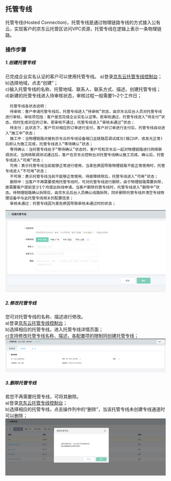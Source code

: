 ## 托管专线
托管专线(Hosted Connection)，托管专线是通过物理链路专线的方式接入公有云，实现客户的京东云托管区访问VPC资源，托管专线在逻辑上表示一条物理链路。

### 操作步骤
##### 1.创建托管专线
已完成企业实名认证的客户可以使用托管专线。
a)登录[京东云托管专线控制台](https://cns-console.jdcloud.com/host/hConnection/list)；  </br>
b)选择地域，点击“创建”；</br>
c)输入托管专线的名称、托管地域、联系人、联系方式、描述，创建托管专线；</br>
d)新建的托管专线进入待审核状态，审核过程一般需要1~2个工作日；</br>

```
  托管专线各状态说明：
  待审核：客户申请托管专线后，托管专线进入“待审核”状态，由京东云后台人员对托管专线进行审核，审核项包括：客户是否完成企业实名认证等。若审核通过，托管专线进入“待支付”状态，同时生成对应的订单。若审核不通过，托管专线进入“审核未通过”状态；
  待支付：此状态下，客户可对相应的订单进行支付，客户对订单进行支付后，托管专线自动进入“施工中”状态；
  施工中：当物理链路对接到京东云的专线设备端口且链路层调试成功(端口UP，收发光正常)后即认为施工完成，托管专线进入“等待确认”状态；
  等待确认：当托管专线处于“等待确认”状态时，客户可和京东云一起对物理链路进行网络联调测试，当网络联调测试通过后，客户在京东云控制台对托管专线确认施工完成，确认后，托管专线进入“可用”状态；
  可用：表示托管专线当前能够正常进行使用，当某些原因导致物理链路不能正常使用时，托管专线进入“不可用”状态；
  不可用：表示托管专线当前不能够正常使用，待故障排除后，托管专线进入“可用”状态；
  删除中：当客户不再需要使用托管专线时，可对托管专线进行删除，由于物理链路需要拆除，故需要客户提前至少1个月提出拆线申请，当客户删除托管专线时，托管专线进入“删除中”状态。待物理链路确认拆除后，由京东云后台人员确认线路拆除，同步删除托管专线并清空专线物理设备中与此托管专线相关的配置信息；
  审核未通过：托管专线因为某些原因导致审核未通过时的状态；
```

![](../../../../../image/Networking/Direct-Connect-Service/Operation-Guide/create-hosted-connection.png)

##### 2.修改托管专线
您可对托管专线的名称、描述进行修改。</br>
a)登录[京东云托管专线控制台](https://cns-console.jdcloud.com/host/hConnection/list)；  </br>
b)选择相应的托管专线，进入托管专线详情页面；</br>
c)支持修改托管专线名称、描述，各配置项的限制同创建托管专线；</br>
![](../../../../../image/Networking/Direct-Connect-Service/Operation-Guide/update-hosted-connection.png)

##### 3.删除托管专线
若您不再需要托管专线，可将其删除。</br>
a)登录[京东云托管专线控制台](https://cns-console.jdcloud.com/host/hConnection/list)；  </br>
b)选择相应的托管专线，点击操作列中的“删除”，当该托管专线未创建专线通道时可以删除；</br>
![](../../../../../image/Networking/Direct-Connect-Service/Operation-Guide/delete-hosted-connection.png)
